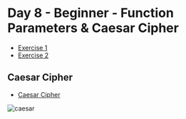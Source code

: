# Day 8 - Beginner - Function Parameters & Caesar Cipher

- [Exercise 1](day8_exercise1.py)
- [Exercise 2](day8_exercise2.py)


## Caesar Cipher
- [Caesar Cipher](day8_project.py)

![caesar](https://user-images.githubusercontent.com/79122389/156861583-c2ac10dd-aee6-481d-9fa1-97cdaaf3c6d4.jpg)
